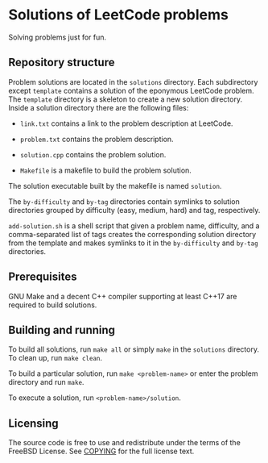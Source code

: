 Solutions of LeetCode problems
==============================

Solving problems just for fun.

Repository structure
--------------------

Problem solutions are located in the `solutions` directory. Each subdirectory
except `template` contains a solution of the eponymous LeetCode problem.
The `template` directory is a skeleton to create a new solution directory.
Inside a solution directory there are the following files:

 - `link.txt` contains a link to the problem description at LeetCode.

 - `problem.txt` contains the problem description.

 - `solution.cpp` contains the problem solution.

 - `Makefile` is a makefile to build the problem solution.

The solution executable built by the makefile is named `solution`.

The `by-difficulty` and `by-tag` directories contain symlinks to solution
directories grouped by difficulty (easy, medium, hard) and tag, respectively.

`add-solution.sh` is a shell script that given a problem name, difficulty,
and a comma-separated list of tags creates the corresponding solution directory
from the template and makes symlinks to it in the `by-difficulty` and `by-tag`
directories.

Prerequisites
-------------

GNU Make and a decent C++ compiler supporting at least C++17 are required to build solutions.

Building and running
--------------------

To build all solutions, run `make all` or simply `make` in the `solutions` directory.
To clean up, run `make clean`.

To build a particular solution, run `make <problem-name>` or enter the problem directory
and run `make`.

To execute a solution, run `<problem-name>/solution`.

Licensing
---------

The source code is free to use and redistribute under the terms of the FreeBSD License.
See [COPYING](https://github.com/locker/leetcode/blob/master/COPYING) for the full license text.

